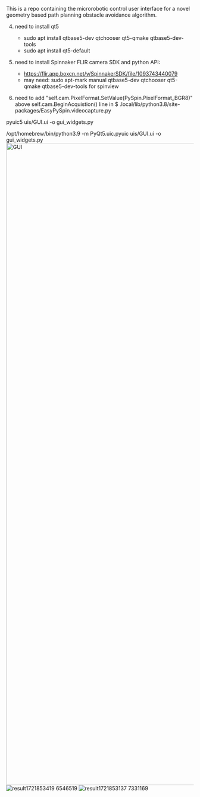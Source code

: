 This is a repo containing the microrobotic control user interface for a novel geometry based path planning obstacle avoidance algorithm.




4)  need to install qt5
    - sudo apt install qtbase5-dev qtchooser qt5-qmake qtbase5-dev-tools  
    - sudo apt install qt5-default

5) need to install Spinnaker FLIR camera SDK and python API: 
    - https://flir.app.boxcn.net/v/SpinnakerSDK/file/1093743440079
    - may need: sudo apt-mark manual qtbase5-dev qtchooser qt5-qmake qtbase5-dev-tools for spinview 

7) need to add "self.cam.PixelFormat.SetValue(PySpin.PixelFormat_BGR8)" above self.cam.BeginAcquistion() line in $ .local/lib/python3.8/site-packages/EasyPySpin.videocapture.py




pyuic5 uis/GUI.ui -o gui_widgets.py


/opt/homebrew/bin/python3.9 -m PyQt5.uic.pyuic uis/GUI.ui -o gui_widgets.py
<img width="1726" alt="GUI" src="https://github.com/user-attachments/assets/405738fd-477d-40c1-ba8c-38b9571400e5">
![result1721853419 6546519](https://github.com/user-attachments/assets/698b85e7-f01d-47fc-82b9-f76d2dc9047c)
![result1721853137 7331169](https://github.com/user-attachments/assets/50346e12-a95c-4b9c-8ebd-c09f3cefe456)
